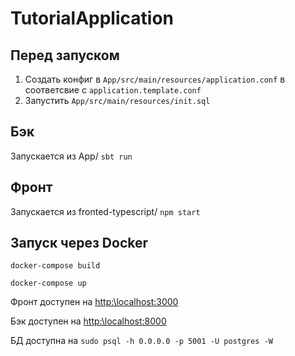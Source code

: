 # TutorialApplication 

## Перед запуском
1. Создать конфиг в `App/src/main/resources/application.conf` в соответсвие с `application.template.conf`
2. Запустить `App/src/main/resources/init.sql`

## Бэк
Запускается из App/
`sbt run`

## Фронт
Запускается из fronted-typescript/
`npm start`

## Запуск через Docker
`docker-compose build`

`docker-compose up`

Фронт доступен на [http:\\localhost:3000](http:\\localhost:3000)

Бэк доступен на [http:\\localhost:8000](http:\\localhost:8000)

БД доступна на `sudo psql -h 0.0.0.0 -p 5001 -U postgres -W`